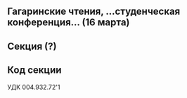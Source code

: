 ## Гагаринские чтения, ...студенческая конференция... (16 марта)

## Секция (?)


## 


## Код секции
УДК 004.932.72'1

